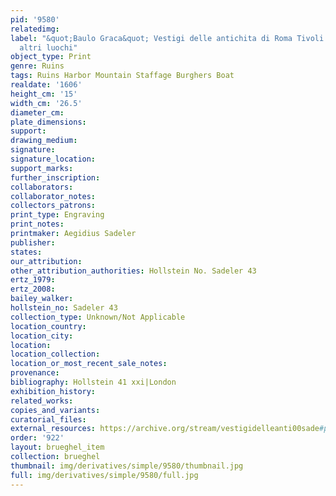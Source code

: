 ```yaml
---
pid: '9580'
relatedimg: 
label: "&quot;Baulo Graca&quot; Vestigi delle antichita di Roma Tivoli Pozzuolo et
  altri luochi"
object_type: Print
genre: Ruins
tags: Ruins Harbor Mountain Staffage Burghers Boat
realdate: '1606'
height_cm: '15'
width_cm: '26.5'
diameter_cm: 
plate_dimensions: 
support: 
drawing_medium: 
signature: 
signature_location: 
support_marks: 
further_inscription: 
collaborators: 
collaborator_notes: 
collectors_patrons: 
print_type: Engraving
print_notes: 
printmaker: Aegidius Sadeler
publisher: 
states: 
our_attribution: 
other_attribution_authorities: Hollstein No. Sadeler 43
ertz_1979: 
ertz_2008: 
bailey_walker: 
hollstein_no: Sadeler 43
collection_type: Unknown/Not Applicable
location_country: 
location_city: 
location: 
location_collection: 
location_or_most_recent_sale_notes: 
provenance: 
bibliography: Hollstein 41 xxi|London
exhibition_history: 
related_works: 
copies_and_variants: 
curatorial_files: 
external_resources: https://archive.org/stream/vestigidelleanti00sade#page/43/mode/1up
order: '922'
layout: brueghel_item
collection: brueghel
thumbnail: img/derivatives/simple/9580/thumbnail.jpg
full: img/derivatives/simple/9580/full.jpg
---
```

